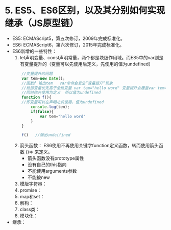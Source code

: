 # 5. ES5、ES6区别，以及其分别如何实现继承（JS原型链）
+ ES5: ECMAScript5，第五次修订，2009年完成标准化。
+ ES6: ECMAScript6，第六次修订，2015年完成标准化。
+ ES6新增的一些特性：
    1. let声明变量、const声明常量，两个都是块级作用域。而ES5中的var则是有变量提升的（变量可以先使用后定义，先使用的值为undefined）
    ```js
        //变量提升的问题
        var tem=new Date();
        //函数f 输出tem   var命令会发生“变量提升”现象  
        //局部变量优先高于全局变量 var tem="hello word" 变量提升会覆盖var tem=new Date();
        //同时你先使用为定义  所以值为undefined
        function f(){
        //即变量可以在声明之前使用，值为undefined 
            console.log(tem);
            if(false){
                var tem="hello word"
            }
        }

        f()   //输出undeifined
    ```
    2. 箭头函数： ES6使用不再使用关键字function定义函数，转而使用箭头函数 ()=> 来定义。
        - 箭头函数没有prototype属性
        - 没有自己的this指向
        - 不能使用arguments参数
        - 不能被new
    3. 模版字符串：
    4. promise：
    5. map和set：
    6. 解构：
    7. class类：
    8. 模块化：
+ 继承：